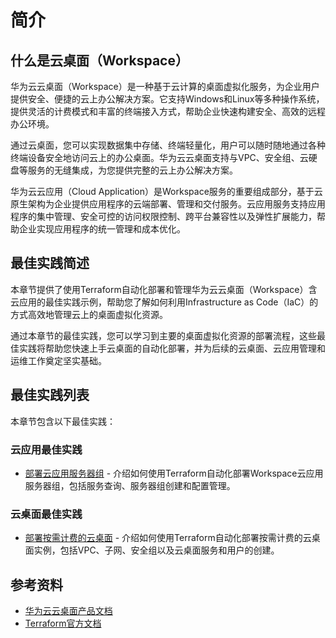 # 简介

## 什么是云桌面（Workspace）

华为云云桌面（Workspace）是一种基于云计算的桌面虚拟化服务，为企业用户提供安全、便捷的云上办公解决方案。它支持Windows和Linux等多种操作系统，提供灵活的计费模式和丰富的终端接入方式，帮助企业快速构建安全、高效的远程办公环境。

通过云桌面，您可以实现数据集中存储、终端轻量化，用户可以随时随地通过各种终端设备安全地访问云上的办公桌面。华为云云桌面支持与VPC、安全组、云硬盘等服务的无缝集成，为您提供完整的云上办公解决方案。

华为云云应用（Cloud Application）是Workspace服务的重要组成部分，基于云原生架构为企业提供应用程序的云端部署、管理和交付服务。云应用服务支持应用程序的集中管理、安全可控的访问权限控制、跨平台兼容性以及弹性扩展能力，帮助企业实现应用程序的统一管理和成本优化。

## 最佳实践简述

本章节提供了使用Terraform自动化部署和管理华为云云桌面（Workspace）含云应用的最佳实践示例，帮助您了解如何利用Infrastructure as Code（IaC）的方式高效地管理云上的桌面虚拟化资源。

通过本章节的最佳实践，您可以学习到主要的桌面虚拟化资源的部署流程，这些最佳实践将帮助您快速上手云桌面的自动化部署，并为后续的云桌面、云应用管理和运维工作奠定坚实基础。

## 最佳实践列表

本章节包含以下最佳实践：

### 云应用最佳实践

* [部署云应用服务器组](app_server_group.md) - 介绍如何使用Terraform自动化部署Workspace云应用服务器组，包括服务查询、服务器组创建和配置管理。

### 云桌面最佳实践

* [部署按需计费的云桌面](postpaid_desktop.md) - 介绍如何使用Terraform自动化部署按需计费的云桌面实例，包括VPC、子网、安全组以及云桌面服务和用户的创建。

## 参考资料

- [华为云云桌面产品文档](https://support.huaweicloud.com/workspace/index.html)
- [Terraform官方文档](https://www.terraform.io/docs/index.html)
